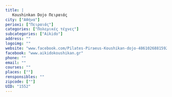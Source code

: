 ```yaml
---
title: |
   Koushinkan Dojo Πειραιάς
city: ["Αθήνα"]
perioxi: ["Πειραιάς"]
categories: ["Πολεμικές τέχνες"]
subcategories: ["Aikido"]
address: ""
logoimg: ""
website: "www.facebook.com/Pilates-Piraeus-Koushikan-dojo-486102688159235/timeline/"
facebook: "www.aikidokoushikan.gr"
phone: ""
email: ""
courses: ""
places: [""]
rensponsibles: ""
zipcode: [""]
UID: "1552"
---
```




